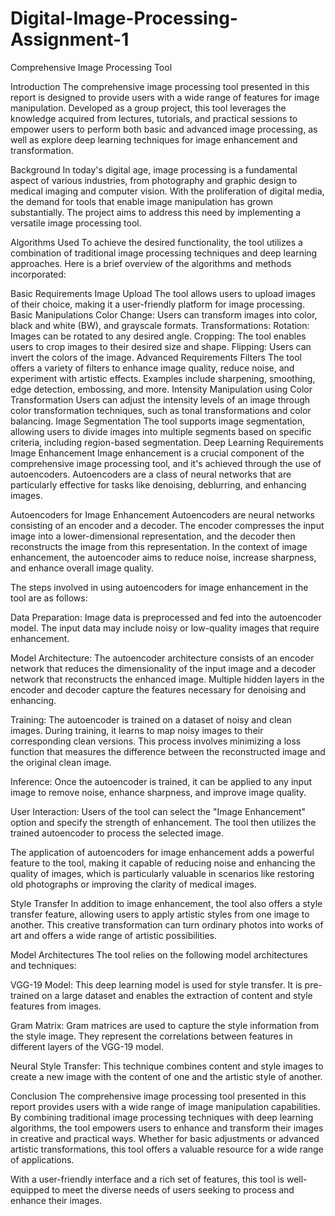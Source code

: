 # Digital-Image-Processing-Assignment-1

Comprehensive Image Processing Tool

Introduction
The comprehensive image processing tool presented in this report is designed to provide users with a wide range of features for image manipulation. Developed as a group project, this tool leverages the knowledge acquired from lectures, tutorials, and practical sessions to empower users to perform both basic and advanced image processing, as well as explore deep learning techniques for image enhancement and transformation.

Background
In today's digital age, image processing is a fundamental aspect of various industries, from photography and graphic design to medical imaging and computer vision. With the proliferation of digital media, the demand for tools that enable image manipulation has grown substantially. The project aims to address this need by implementing a versatile image processing tool.

Algorithms Used
To achieve the desired functionality, the tool utilizes a combination of traditional image processing techniques and deep learning approaches. Here is a brief overview of the algorithms and methods incorporated:

Basic Requirements
Image Upload
The tool allows users to upload images of their choice, making it a user-friendly platform for image processing.
Basic Manipulations
Color Change: Users can transform images into color, black and white (BW), and grayscale formats.
Transformations:
Rotation: Images can be rotated to any desired angle.
Cropping: The tool enables users to crop images to their desired size and shape.
Flipping: Users can invert the colors of the image.
Advanced Requirements
Filters
The tool offers a variety of filters to enhance image quality, reduce noise, and experiment with artistic effects. Examples include sharpening, smoothing, edge detection, embossing, and more.
Intensity Manipulation using Color Transformation
Users can adjust the intensity levels of an image through color transformation techniques, such as tonal transformations and color balancing.
Image Segmentation
The tool supports image segmentation, allowing users to divide images into multiple segments based on specific criteria, including region-based segmentation.
Deep Learning Requirements
Image Enhancement
Image enhancement is a crucial component of the comprehensive image processing tool, and it's achieved through the use of autoencoders. Autoencoders are a class of neural networks that are particularly effective for tasks like denoising, deblurring, and enhancing images.

Autoencoders for Image Enhancement
Autoencoders are neural networks consisting of an encoder and a decoder. The encoder compresses the input image into a lower-dimensional representation, and the decoder then reconstructs the image from this representation. In the context of image enhancement, the autoencoder aims to reduce noise, increase sharpness, and enhance overall image quality.

The steps involved in using autoencoders for image enhancement in the tool are as follows:

Data Preparation: Image data is preprocessed and fed into the autoencoder model. The input data may include noisy or low-quality images that require enhancement.

Model Architecture: The autoencoder architecture consists of an encoder network that reduces the dimensionality of the input image and a decoder network that reconstructs the enhanced image. Multiple hidden layers in the encoder and decoder capture the features necessary for denoising and enhancing.

Training: The autoencoder is trained on a dataset of noisy and clean images. During training, it learns to map noisy images to their corresponding clean versions. This process involves minimizing a loss function that measures the difference between the reconstructed image and the original clean image.

Inference: Once the autoencoder is trained, it can be applied to any input image to remove noise, enhance sharpness, and improve image quality.

User Interaction: Users of the tool can select the "Image Enhancement" option and specify the strength of enhancement. The tool then utilizes the trained autoencoder to process the selected image.

The application of autoencoders for image enhancement adds a powerful feature to the tool, making it capable of reducing noise and enhancing the quality of images, which is particularly valuable in scenarios like restoring old photographs or improving the clarity of medical images.

Style Transfer
In addition to image enhancement, the tool also offers a style transfer feature, allowing users to apply artistic styles from one image to another. This creative transformation can turn ordinary photos into works of art and offers a wide range of artistic possibilities.

Model Architectures
The tool relies on the following model architectures and techniques:

VGG-19 Model: This deep learning model is used for style transfer. It is pre-trained on a large dataset and enables the extraction of content and style features from images.

Gram Matrix: Gram matrices are used to capture the style information from the style image. They represent the correlations between features in different layers of the VGG-19 model.

Neural Style Transfer: This technique combines content and style images to create a new image with the content of one and the artistic style of another.

Conclusion
The comprehensive image processing tool presented in this report provides users with a wide range of image manipulation capabilities. By combining traditional image processing techniques with deep learning algorithms, the tool empowers users to enhance and transform their images in creative and practical ways. Whether for basic adjustments or advanced artistic transformations, this tool offers a valuable resource for a wide range of applications.

With a user-friendly interface and a rich set of features, this tool is well-equipped to meet the diverse needs of users seeking to process and enhance their images.